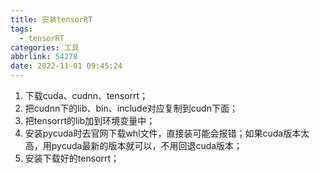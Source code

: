 ```yaml
---
title: 安装tensorRT
tags:
  - tensorRT
categories: 工具
abbrlink: 54278
date: 2022-11-01 09:45:24
---
```


1. 下载cuda、cudnn、tensorrt；
2. 把cudnn下的lib、bin、include对应复制到cudn下面；
3. 把tensorrt的lib加到环境变量中；
4. 安装pycuda时去官网下载whl文件，直接装可能会报错；如果cuda版本太高，用pycuda最新的版本就可以，不用回退cuda版本；
5. 安装下载好的tensorrt；
